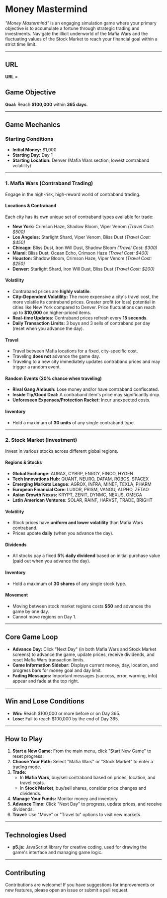 # Money Mastermind

*"Money Mastermind"* is an engaging simulation game where your primary objective is to accumulate a fortune through strategic trading and investments. Navigate the illicit underworld of the Mafia Wars and the fluctuating values of the Stock Market to reach your financial goal within a strict time limit.

---

## URL
**URL** = 

## Game Objective

**Goal:** Reach **$100,000** within **365 days**.

---

## Game Mechanics

### Starting Conditions

- **Initial Money:** $1,000
- **Starting Day:** Day 1
- **Starting Location:** Denver (Mafia Wars section, lowest contraband volatility)

---

### 1. Mafia Wars (Contraband Trading)

Engage in the high-risk, high-reward world of contraband trading.

#### Locations & Contraband

Each city has its own unique set of contraband types available for trade:

- **New York:** Crimson Haze, Shadow Bloom, Viper Venom _(Travel Cost: $500)_
- **Los Angeles:** Starlight Shard, Viper Venom, Bliss Dust _(Travel Cost: $450)_
- **Chicago:** Bliss Dust, Iron Will Dust, Shadow Bloom _(Travel Cost: $300)_
- **Miami:** Bliss Dust, Ocean Echo, Crimson Haze _(Travel Cost: $400)_
- **Houston:** Shadow Bloom, Crimson Haze, Viper Venom _(Travel Cost: $250)_
- **Denver:** Starlight Shard, Iron Will Dust, Bliss Dust _(Travel Cost: $200)_

#### Volatility

- Contraband prices are **highly volatile**.
- **City-Dependent Volatility:** The more expensive a city's travel cost, the more volatile its contraband prices. Greater profit (or loss) potential in cities like New York compared to Denver. Price fluctuations can reach up to **$10,000** on higher-priced items.
- **Real-time Updates:** Contraband prices refresh every **15 seconds**.
- **Daily Transaction Limits:** 3 buys and 3 sells of contraband per day (reset when you advance the day).

#### Travel

- Travel between Mafia locations for a fixed, city-specific cost.
- Traveling **does not** advance the game day.
- Traveling to a new city immediately updates contraband prices and may trigger a random event.

#### Random Events (20% chance when traveling)

- **Rival Gang Ambush:** Lose money and/or have contraband confiscated.
- **Inside Tip/Good Deal:** A contraband item's price may significantly drop.
- **Unforeseen Expenses/Protection Racket:** Incur unexpected costs.

#### Inventory

- Hold a maximum of **30 units** of any single contraband type.

---

### 2. Stock Market (Investment)

Invest in various stocks across different global regions.

#### Regions & Stocks

- **Global Exchange:** AURAX, CYBRP, ENRGY, FINCO, HYGEN
- **Tech Innovations Hub:** QUANT, NEURO, DATAM, ROBOS, SPACEX
- **Emerging Markets League:** AGROX, INFRA, MINEF, TEXLA, PHARM
- **European Financial Core:** LUXOR, PRISM, VANGU, ALPHO, ZETAO
- **Asian Growth Nexus:** KRYPT, ZENIT, DYNMC, NEXUS, OMEGA
- **Latin American Ventures:** SOLAR, RAINF, HARVST, TRADE, BRIGHT

#### Volatility

- Stock prices have **uniform and lower volatility** than Mafia Wars contraband.
- Prices update **daily** (when you advance the day).

#### Dividends

- All stocks pay a fixed **5% daily dividend** based on initial purchase value (paid out when you advance the day).

#### Inventory

- Hold a maximum of **30 shares** of any single stock type.

#### Movement

- Moving between stock market regions costs **$50** and advances the game by one day.
- Cannot move regions on Day 1.

---

## Core Game Loop

- **Advance Day:** Click "Next Day" (in both Mafia Wars and Stock Market screens) to advance the game, update prices, receive dividends, and reset Mafia Wars transaction limits.
- **Game Information Sidebar:** Displays current money, day, location, and progress bars for money goal and day limit.
- **Fading Messages:** Important messages (success, error, warning, info) appear and fade at the top right.

---

## Win and Lose Conditions

- **Win:** Reach $100,000 or more before or on Day 365.
- **Lose:** Fail to reach $100,000 by the end of Day 365.

---

## How to Play

1. **Start a New Game:** From the main menu, click "Start New Game" to reset progress.
2. **Choose Your Path:** Select "Mafia Wars" or "Stock Market" to enter a trading mode.
3. **Trade:**
   - In **Mafia Wars**, buy/sell contraband based on prices, location, and travel costs.
   - In **Stock Market**, buy/sell shares, consider price changes and dividends.
4. **Manage Your Funds:** Monitor money and inventory.
5. **Advance Time:** Click "Next Day" to progress, update prices, and receive dividends.
6. **Travel:** Use "Move" or "Travel to" options to visit new markets.

---

## Technologies Used

- **p5.js:** JavaScript library for creative coding, used for drawing the game's interface and managing game logic.

---

## Contributing

Contributions are welcome! If you have suggestions for improvements or new features, please open an issue or submit a pull request.

